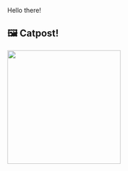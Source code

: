Hello there!



## 🖼️ Catpost!

<sub>
    <img src="https://cdn2.thecatapi.com/images/9MOehHK8G.jpg" height="256">
</sub>

